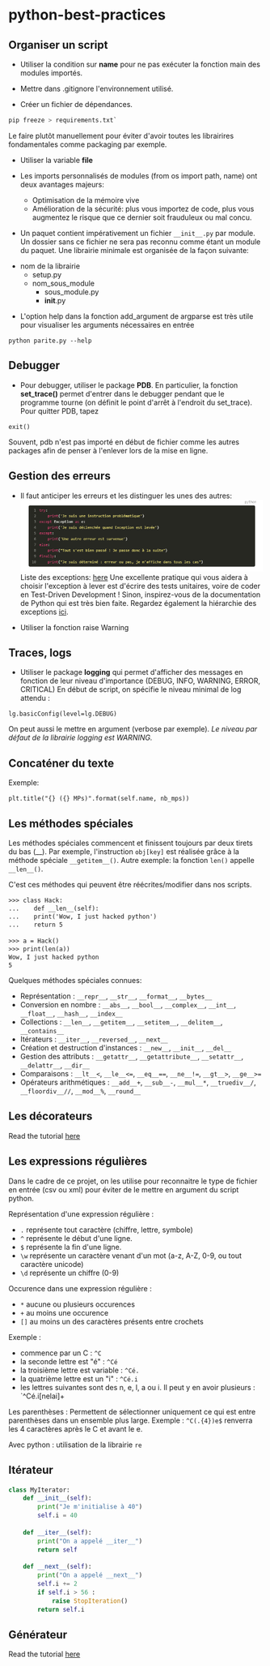 # python-best-practices

## Organiser un script

+ Utiliser la condition sur **__name__** pour ne pas exécuter la fonction main des modules importés.

+ Mettre dans .gitignore l'environnement utilisé.

+ Créer un fichier de dépendances.
```python
pip freeze > requirements.txt`
```
Le faire plutôt manuellement pour éviter d'avoir toutes les librairires fondamentales comme packaging par exemple.

+ Utiliser la variable **__file__**

+ Les imports personnalisés de modules (from os import path, name) ont deux avantages majeurs:
    + Optimisation de la mémoire vive
    + Amélioration de la sécurité: plus vous importez de code, plus vous augmentez le risque que ce dernier soit frauduleux ou mal concu.
    
+ Un paquet contient impérativement un fichier `__init__.py` par module. Un dossier sans ce fichier ne sera pas reconnu comme étant un module du paquet.
Une librairie minimale est organisée de la façon suivante:
 - nom de la librairie
    - setup.py 
    - nom_sous_module
        - sous_module.py
        - __init__.py
        
+ L'option help dans la fonction add_argument de argparse est très utile pour visualiser les arguments nécessaires en entrée
```
python parite.py --help
```


## Debugger

+ Pour debugger, utiliser le package **PDB**.
En particulier, la fonction **set_trace()** permet d'entrer dans le debugger pendant que le programme tourne (on définit le point d'arrêt à l'endroit du set_trace).
Pour quitter PDB, tapez
```
exit()
```
Souvent, pdb n'est pas importé en début de fichier comme les autres packages afin de penser à l'enlever lors de la mise en ligne.


## Gestion des erreurs

+ Il faut anticiper les erreurs et les distinguer les unes des autres:
![handle-errors-with-try-except](Handle-errors-with-try-except.png)
Liste des exceptions: [here](https://docs.python.org/3.6/library/exceptions.html#exceptions.TypeError)
Une excellente pratique qui vous aidera à choisir l'exception à lever est d'écrire des tests unitaires, voire de coder en Test-Driven Development ! Sinon, inspirez-vous de la documentation de Python qui est très bien faite. Regardez également la hiérarchie des exceptions [ici](https://docs.python.org/3.6/library/exceptions.html#exception-hierarchy).

+ Utiliser la fonction raise Warning 


## Traces, logs

+ Utiliser le package **logging** qui permet d'afficher des messages en fonction de leur niveau d'importance (DEBUG, INFO, WARNING, ERROR, CRITICAL)
En début de script, on spécifie le niveau minimal de log attendu :
```
lg.basicConfig(level=lg.DEBUG)
```
On peut aussi le mettre en argument (verbose par exemple).
*Le niveau par défaut de la librairie logging est WARNING.*


## Concaténer du texte

Exemple: 
```
plt.title("{} ({} MPs)".format(self.name, nb_mps))
```


## Les méthodes spéciales

Les méthodes spéciales commencent et finissent toujours par deux tirets du bas (__). 
Par exemple, l'instruction `obj[key]` est réalisée grâce à la méthode spéciale `__getitem__()`. Autre exemple: la fonction `len()` appelle `__len__()`.

C'est ces méthodes qui peuvent être réécrites/modifier dans nos scripts.
``` 
>>> class Hack:
...    def __len__(self):
...    print('Wow, I just hacked python')
...    return 5

>>> a = Hack()
>>> print(len(a))
Wow, I just hacked python
5
```

Quelques méthodes spéciales connues: 
 + Représentation : `__repr__`, `__str__`, `__format__`, `__bytes__`
 + Conversion en nombre : `__abs__`, `__bool__`, `__complex__`, `__int__`, `__float__`, `__hash__`, `__index__`
 + Collections : `__len__`, `__getitem__`, `__setitem__`, `__delitem__`, `__contains__`
 + Itérateurs : `__iter__`, `__reversed__`, `__next__`
 + Création et destruction d'instances : `__new__`, `__init__`, `__del__`
 + Gestion des attributs : `__getattr__`, `__getattribute__`, `__setattr__`, `__delattr__`, `__dir__`
 + Comparaisons : `__lt__<`, `__le__<=`, `__eq__==`, `__ne__!=`, `__gt__>`, `__ge__>=`
 + Opérateurs arithmétiques : `__add__+`, `__sub__-`, `__mul__*`, `__truediv__/`, `__floordiv__//`, `__mod__%`, `__round__`
 
 
## Les décorateurs

Read the tutorial [here](https://openclassrooms.com/fr/courses/4425111-perfectionnez-vous-en-python/4463871-apprivoisez-les-decorateurs)


## Les expressions régulières

Dans le cadre de ce projet, on les utilise pour reconnaitre le type de fichier en entrée (csv ou xml) pour éviter de le mettre en argument du script python.

Représentation d'une expression régulière :
 + `.` représente tout caractère (chiffre, lettre, symbole)
 + `^` représente le début d'une ligne.
 + `$` représente la fin d'une ligne. 
 + `\w` représente un caractère venant d'un mot (a-z, A-Z, 0-9, ou tout caractère unicode)
 + `\d` représente un chiffre (0-9)
 
Occurence dans une expression régulière : 
 + `*` aucune ou plusieurs occurences
 + `+` au moins une occurence 
 + `[]` au moins un des caractères présents entre crochets

Exemple : 
 + commence par un C : `^C`
 + la seconde lettre est "é" : `^Cé`
 + la troisième lettre est variable : `^Cé.`
 + la quatrième lettre est un "i" : `^Cé.i`
 + les lettres suivantes sont des n, e, l, a ou i. Il peut y en avoir plusieurs : `^Cé.i[nelai]+
 
Les parenthèses :
Permettent de sélectionner uniquement ce qui est entre parenthèses dans un ensemble plus large.
Exemple : `^C(.{4})e$` renverra les 4 caractères après le C et avant le e.

Avec python : utilisation de la librairie `re`


## Itérateur 

```python
class MyIterator:
    def __init__(self):
        print("Je m'initialise à 40")
        self.i = 40

    def __iter__(self):
        print("On a appelé __iter__")
        return self

    def __next__(self):
        print("On a appelé __next__")
        self.i += 2
        if self.i > 56 :
            raise StopIteration()
        return self.i
```


## Générateur

Read the tutorial [here](https://openclassrooms.com/fr/courses/4425111-perfectionnez-vous-en-python/4464083-faites-connaissance-avec-les-generateurs-et-les-iterateurs)